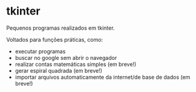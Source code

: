 # tkinter

Pequenos programas realizados em tkinter.

Voltados para funções práticas, como:
- executar programas
- buscar no google sem abrir o navegador
- realizar contas matemáticas simples (em breve!)
- gerar espiral quadrada (em breve!)
- importar arquivos automaticamente da internet/de base de dados (em breve!)
